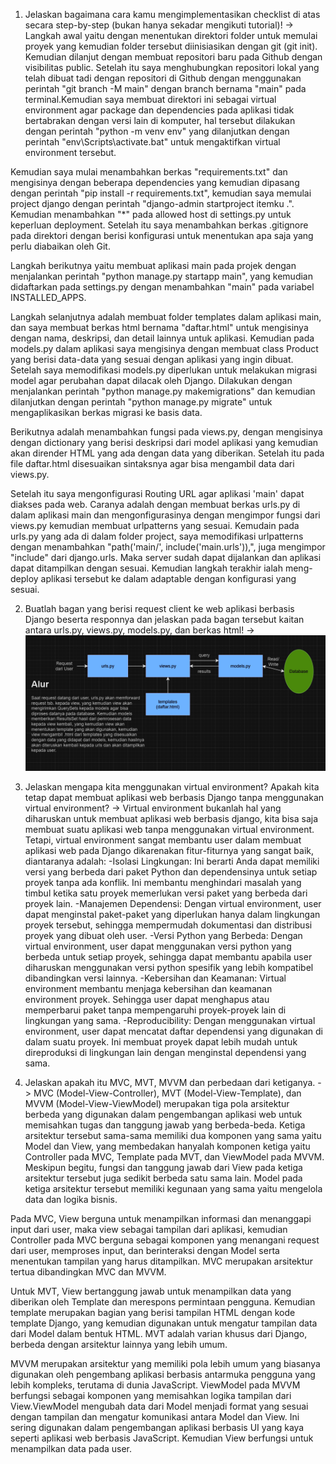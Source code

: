 1. Jelaskan bagaimana cara kamu mengimplementasikan checklist di atas secara step-by-step (bukan hanya sekadar mengikuti tutorial)!
-> Langkah awal yaitu dengan menentukan direktori folder untuk memulai proyek yang kemudian folder tersebut diinisiasikan dengan git (git init). Kemudian dilanjut dengan membuat repositori baru pada Github dengan visibilitas public. Setelah itu saya menghubungkan repositori lokal yang telah dibuat tadi dengan repositori di Github dengan menggunakan perintah "git branch -M main" dengan branch bernama "main" pada terminal.Kemudian saya membuat direktori ini sebagai virtual environment agar package dan dependencies pada aplikasi tidak bertabrakan dengan versi lain di komputer, hal tersebut dilakukan dengan perintah "python -m venv env" yang dilanjutkan dengan perintah "env\Scripts\activate.bat" untuk mengaktifkan virtual environment tersebut.

Kemudian saya mulai menambahkan berkas "requirements.txt" dan mengisinya dengan beberapa dependencies yang kemudian dipasang dengan perintah "pip install -r requirements.txt", kemudian saya memulai project django dengan perintah "django-admin startproject itemku .". Kemudian menambahkan "*" pada allowed host di settings.py untuk keperluan deployment. Setelah itu saya menambahkan berkas .gitignore pada direktori dengan berisi konfigurasi untuk menentukan apa saja yang perlu diabaikan oleh Git.

Langkah berikutnya yaitu membuat aplikasi main pada projek dengan menjalankan perintah "python manage.py startapp main", yang kemudian didaftarkan pada settings.py dengan menambahkan "main" pada variabel INSTALLED_APPS.

Langkah selanjutnya adalah membuat folder templates dalam aplikasi main, dan saya membuat berkas html bernama "daftar.html" untuk mengisinya dengan nama, deskripsi, dan detail lainnya untuk aplikasi. Kemudian pada models.py dalam aplikasi saya mengisinya dengan membuat class Product yang berisi data-data yang sesuai dengan aplikasi yang ingin dibuat. Setelah saya memodifikasi models.py diperlukan untuk melakukan migrasi model agar perubahan dapat dilacak oleh Django. Dilakukan dengan menjalankan perintah "python manage.py makemigrations" dan kemudian dilanjutkan dengan perintah "python manage.py migrate" untuk mengaplikasikan berkas migrasi ke basis data.

Berikutnya adalah menambahkan fungsi pada views.py, dengan mengisinya dengan dictionary yang berisi deskripsi dari model aplikasi yang kemudian akan dirender HTML yang ada dengan data yang diberikan. Setelah itu pada file daftar.html disesuaikan sintaksnya agar bisa mengambil data dari views.py.

Setelah itu saya mengonfigurasi Routing URL agar aplikasi 'main' dapat diakses pada web. Caranya adalah dengan membuat berkas urls.py di dalam aplikasi main dan mengonfigurasinya dengan mengimpor fungsi dari views.py kemudian membuat urlpatterns yang sesuai. Kemudain pada urls.py yang ada di dalam folder project, saya memodifikasi urlpatterns dengan menambahkan "path('main/', include('main.urls')),", juga mengimpor "include" dari django.urls. Maka server sudah dapat dijalankan dan aplikasi dapat ditampilkan dengan sesuai. Kemudian langkah terakhir ialah meng-deploy aplikasi tersebut ke dalam adaptable dengan konfigurasi yang sesuai.

2. Buatlah bagan yang berisi request client ke web aplikasi berbasis Django beserta responnya dan jelaskan pada bagan tersebut kaitan antara urls.py, views.py, models.py, dan berkas html!
-> ![Alt text](image.png)

3. Jelaskan mengapa kita menggunakan virtual environment? Apakah kita tetap dapat membuat aplikasi web berbasis Django tanpa menggunakan virtual environment?
-> Virtual environment bukanlah hal yang diharuskan untuk membuat aplikasi web berbasis django, kita bisa saja membuat suatu aplikasi web tanpa menggunakan virtual environment. Tetapi, virtual environment sangat membantu user dalam membuat aplikasi web pada Django dikarenakan fitur-fiturnya yang sangat baik, diantaranya adalah:
-Isolasi Lingkungan: Ini berarti Anda dapat memiliki versi yang berbeda dari paket Python dan dependensinya untuk setiap proyek tanpa ada konflik. Ini membantu menghindari masalah yang timbul ketika satu proyek memerlukan versi paket yang berbeda dari proyek lain.
-Manajemen Dependensi: Dengan virtual environment, user dapat menginstal paket-paket yang diperlukan hanya dalam lingkungan proyek tersebut, sehingga mempermudah dokumentasi dan distribusi proyek yang dibuat oleh user.
-Versi Python yang Berbeda: Dengan virtual environment, user dapat menggunakan versi python yang berbeda untuk setiap proyek, sehingga dapat membantu apabila user diharuskan menggunakan versi python spesifik yang lebih kompatibel dibandingkan versi lainnya.
-Kebersihan dan Keamanan: Virtual environment membantu menjaga kebersihan dan keamanan environment proyek. Sehingga user dapat menghapus atau memperbarui paket tanpa mempengaruhi proyek-proyek lain di lingkungan yang sama.
-Reproducibility: Dengan menggunakan virtual environment, user dapat mencatat daftar dependensi yang digunakan di dalam suatu proyek. Ini membuat proyek dapat lebih mudah untuk direproduksi di lingkungan lain dengan menginstal dependensi yang sama.

4. Jelaskan apakah itu MVC, MVT, MVVM dan perbedaan dari ketiganya.
-> MVC (Model-View-Controller), MVT (Model-View-Template), dan MVVM (Model-View-ViewModel) merupakan tiga pola arsitektur berbeda yang digunakan dalam pengembangan aplikasi web untuk memisahkan tugas dan tanggung jawab yang berbeda-beda. Ketiga arsitektur tersebut sama-sama memiliki dua komponen yang sama yaitu Model dan View, yang membedakan hanyalah komponen ketiga yaitu Controller pada MVC, Template pada MVT, dan ViewModel pada MVVM. Meskipun begitu, fungsi dan tanggung jawab dari View pada ketiga arsitektur tersebut juga sedikit berbeda satu sama lain. Model pada ketiga arsitektur tersebut memiliki kegunaan yang sama yaitu mengelola data dan logika bisnis. 

Pada MVC, View berguna untuk menampilkan informasi dan menanggapi input dari user, maka view sebagai tampilan dari aplikasi, kemudian Controller pada MVC berguna sebagai komponen yang menangani request dari user, memproses input, dan berinteraksi dengan Model serta menentukan tampilan yang harus ditampilkan. MVC merupakan arsitektur tertua dibandingkan MVC dan MVVM.

Untuk MVT, View bertanggung jawab untuk menampilkan data yang diberikan oleh Template dan merespons permintaan pengguna. Kemudian template merupakan bagian yang berisi tampilan HTML dengan kode template Django, yang kemudian digunakan untuk mengatur tampilan data dari Model dalam bentuk HTML. MVT adalah varian khusus dari Django, berbeda dengan arsitektur lainnya yang lebih umum.

MVVM merupakan arsitektur yang memiliki pola lebih umum yang biasanya digunakan oleh pengembang aplikasi berbasis antarmuka pengguna yang lebih kompleks, terutama di dunia JavaScript. ViewModel pada MVVM berfungsi sebagai komponen yang memisahkan logika tampilan dari View.ViewModel mengubah data dari Model menjadi format yang sesuai dengan tampilan dan mengatur komunikasi antara Model dan View. Ini sering digunakan dalam pengembangan aplikasi berbasis UI yang kaya seperti aplikasi web berbasis JavaScript. Kemudian View berfungsi untuk menampilkan data pada user. 